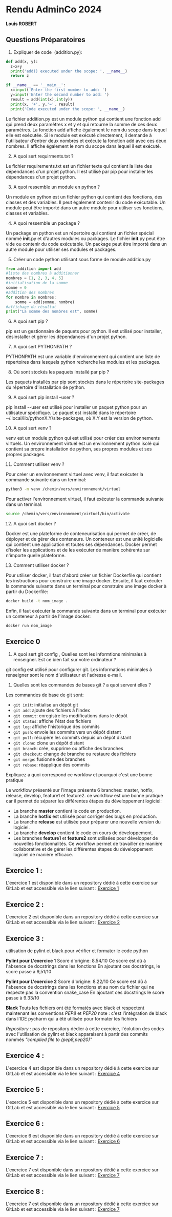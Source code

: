 # Rendu AdminCo 2024 
**Louis ROBERT**

## Questions Préparatoires

 1. Expliquer de code  (addition.py):
```python
def add(x, y):
  z=x+y
  print('add() executed under the scope: ', __name__)
  return z

if __name__ == '__main__':
  x=input('Enter the first number to add: ')
  y=input('Enter the second number to add: ')
  result = add(int(x),int(y))
  print(x, '+', y,'=', result)
  print('Code executed under the scope: ', __name__)
```
Le fichier addition.py est un module python qui contient une fonction add qui prend deux paramètres x et y et qui retourne la somme de ces deux paramètres. La fonction add affiche également le nom du scope dans lequel elle est exécutée. Si le module est exécuté directement, il demande à l'utilisateur d'entrer deux nombres et exécute la fonction add avec ces deux nombres. Il affiche également le nom du scope dans lequel il est exécuté.

2. A quoi sert requirments.txt ?

Le fichier requirements.txt est un fichier texte qui contient la liste des dépendances d'un projet python. Il est utilisé par pip pour installer les dépendances d'un projet python.

3. A quoi ressemble un module en python ?

Un module en python est un fichier python qui contient des fonctions, des classes et des variables. Il peut également contenir du code exécutable. Un module peut être importé dans un autre module pour utiliser ses fonctions, classes et variables.

4. A quoi ressemble un package ?

Un package en python est un répertoire qui contient un fichier spécial nommé __init__.py et d'autres modules ou packages. Le fichier __init__.py peut être vide ou contenir du code exécutable. Un package peut être importé dans un autre module pour utiliser ses modules et packages.

5. Créer un code python utilisant sous forme de module addition.py

```python
from addition import add
#liste des nombres à additionner
nombres = [1, 2, 3, 4, 5]
#initialisation de la somme
somme = 0
#addition des nombres
for nombre in nombres:
    somme = add(somme, nombre)
#affichage du résultat
print("La somme des nombres est", somme)
```	

6. A quoi sert pip ? 

pip est un gestionnaire de paquets pour python. Il est utilisé pour installer, désinstaller et gérer les dépendances d'un projet python.

7. A quoi sert PYTHONPATH ?

PYTHONPATH est une variable d'environnement qui contient une liste de répertoires dans lesquels python recherche les modules et les packages.

8. Où sont stockés les paquets installé par pip ?

Les paquets installés par pip sont stockés dans le répertoire site-packages du répertoire d'installation de python.

9. A quoi sert pip install –user ? 

pip install --user est utilisé pour installer un paquet python pour un utilisateur spécifique. Le paquet est installé dans le répertoire ~/.local/lib/pythonX.Y/site-packages, où X.Y est la version de python.

10. A quoi sert venv ? 

venv est un module python qui est utilisé pour créer des environnements virtuels. Un environnement virtuel est un environnement python isolé qui contient sa propre installation de python, ses propres modules et ses propres packages.

11. Comment utiliser venv ?

Pour créer un environnement virtuel avec venv, il faut exécuter la commande suivante dans un terminal:
```bash
python3 -m venv /chemin/vers/environnement/virtuel
```
Pour activer l'environnement virtuel, il faut exécuter la commande suivante dans un terminal:
```bash
source /chemin/vers/environnement/virtuel/bin/activate
```

12. A quoi sert docker ?

Docker est une plateforme de conteneurisation qui permet de créer, de déployer et de gérer des conteneurs. 
Un conteneur est une unité logicielle qui contient une application et toutes ses dépendances. Docker permet d'isoler les applications et de les exécuter de manière cohérente sur n'importe quelle plateforme.

13. Comment utiliser docker ?

Pour utiliser docker, il faut d'abord créer un fichier Dockerfile qui contient les instructions pour construire une image docker.
Ensuite, il faut exécuter la commande suivante dans un terminal pour construire une image docker à partir du Dockerfile:
```bash
docker build -t nom_image .
```
Enfin, il faut exécuter la commande suivante dans un terminal pour exécuter un conteneur à partir de l'image docker:
```bash
docker run nom_image
```

## Exercice 0

1. A quoi sert git config , Quelles sont les informtions minimales à renseigner. Est ce bien fait sur votre ordinateur ?

git config est utilisé pour configurer git. Les informations minimales à renseigner sont le nom d'utilisateur et l'adresse e-mail.

1. Quelles sont les commandes de bases git ? a quoi servent elles ? 

Les commandes de base de git sont:
- ```git init```: initialise un dépôt git
- ```git add```: ajoute des fichiers à l'index
- ```git commit```: enregistre les modifications dans le dépôt
- ```git status```: affiche l'état des fichiers
- ```git log```: affiche l'historique des commits
- ```git push```: envoie les commits vers un dépôt distant
- ```git pull```: récupère les commits depuis un dépôt distant
- ```git clone```: clone un dépôt distant
- ```git branch```: crée, supprime ou affiche des branches
- ```git checkout```: change de branche ou restaure des fichiers
- ```git merge```: fusionne des branches
- ```git rebase```: réapplique des commits

Expliquez a quoi correspond ce worklow et pourquoi c'est une bonne pratique 

Le workflow présenté sur l'image présente 6 branches: master, hotfix, release, develop, feature1 et feature2.
ce workflow est une bonne pratique car il permet de séparer les différentes étapes du développement logiciel:
- La branche __master__ contient le code en production.
- La branche __hotfix__ est utilisée pour corriger des bugs en production.
- La branche __release__ est utilisée pour préparer une nouvelle version du logiciel.
- La branche __develop__ contient le code en cours de développement.
- Les branches __feature1__ et __feature2__ sont utilisées pour développer de nouvelles fonctionnalités.
Ce workflow permet de travailler de manière collaborative et de gérer les différentes étapes du développement logiciel de manière efficace.

## Exercice 1 :

L'exercice 1 est disponible dans un repository dédié à cette exercice sur GitLab et est accessible via le lien suivant : [Exercice 1](https://gitlab.com/fierperle/gestcode-exo1)


## Exercice 2 :

L'exercice 2 est disponible dans un repository dédié à cette exercice sur GitLab et est accessible via le lien suivant : [Exercice 2](https://gitlab.com/fierperle/gestcode-exo2)

## Exercice 3 : 
utilisation de pylint et black pour vérifier et formater le code python

**Pylint pour L'exercice 1**
Score d'origine: 8.54/10
Ce score est dû à l'absence de docstrings dans les fonctions
En ajoutant ces docstrings, le score passe à 9,51/10

**Pylint pour L'exercice 2**
Score d'origine: 8.22/10
Ce score est dû à l'absence de docstrings dans les fonctions et au nom du fichier qui ne respecte pas la convention snake_case
En ajoutant ces docstrings le score passe à 9.33/10

**Black**
Touts les fichiers ont été formatés avec black et respectent maintenant les conventions _PEP8_ et _PEP20_
note : c'est l'intégration de black dans l'IDE pycharm qui a été utilisée pour formater les fichiers

_Repository_ : pas de repository dédier à cette exercice, l'éolution des codes avec l'utilisation de pylint et black apparaisent à partir des commits nommés _"complied file to (pep8,pep20)"_

## Exercice 4 :

L'exercice 4 est disponible dans un repository dédié à cette exercice sur GitLab et est accessible via le lien suivant : [Exercice 4](https://gitlab.com/fierperle/gestcode-exo4)

## Exercice 5 :

L'exercice 5 est disponible dans un repository dédié à cette exercice sur GitLab et est accessible via le lien suivant : [Exercice 5](https://gitlab.com/fierperle/gestcode-exo5)

## Exercice 6 :

L'exercice 6 est disponible dans un repository dédié à cette exercice sur GitLab et est accessible via le lien suivant : [Exercice 6](https://gitlab.com/fierperle/gestcode-exo6)

## Exercice 7 :

L'exercice 7 est disponible dans un repository dédié à cette exercice sur GitLab et est accessible via le lien suivant : [Exercice 7](https://gitlab.com/fierperle/gestcode-exo7)

## Exercice 8 :

L'exercice 7 est disponible dans un repository dédié à cette exercice sur GitLab et est accessible via le lien suivant : [Exercice 7](https://gitlab.com/fierperle/gestcode-exo8)




